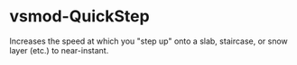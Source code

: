 # vsmod-QuickStep

Increases the speed at which you "step up" onto a slab, staircase, or snow layer (etc.) to near-instant.

